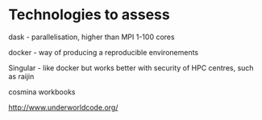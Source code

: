 Technologies to assess
=========================================

dask - parallelisation, higher than MPI 1-100 cores

docker - way of producing a reproducible environements

Singular - like docker but works better with security of HPC centres, such as raijin

cosmina workbooks

http://www.underworldcode.org/
